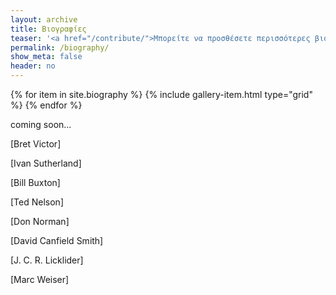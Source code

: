 ```yaml
---
layout: archive
title: Βιογραφίες
teaser: '<a href="/contribute/">Μπορείτε να προσθέσετε περισσότερες βιογραφίες σύμφωνα με τις οδηγίες</a>'
permalink: /biography/
show_meta: false
header: no
---
```



<div class="grid__wrapper">
  {% for item in site.biography %}
    {% include gallery-item.html type="grid" %}
  {% endfor %}
</div>

coming soon...

[Bret Victor]

[Ivan Sutherland]

[Bill Buxton]

[Ted Nelson]

[Don Norman]

[David Canfield Smith]

[J. C. R. Licklider]

[Marc Weiser]
